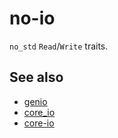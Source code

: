 # no-io

`no_std` `Read`/`Write` traits.

## See also

- [genio](https://github.com/kixunil/genio)
- [core_io](https://github.com/jethrogb/rust-core_io)
- [core-io](https://github.com/QuiltOS/core-io)
